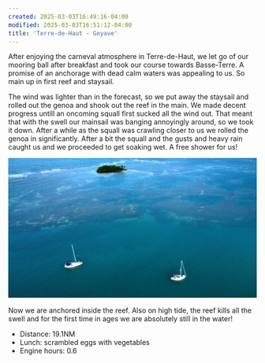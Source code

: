 ```yaml
---
created: 2025-03-03T16:49:16-04:00
modified: 2025-03-03T16:51:12-04:00
title: 'Terre-de-Haut - Goyave'
---
```


After enjoying the carneval atmosphere in Terre-de-Haut, we let go of our mooring ball after breakfast and took our course towards Basse-Terre. A promise of an anchorage with dead calm waters was appealing to us. So main up in first reef and staysail. 

The wind was lighter than in the forecast, so we put away the staysail and rolled out the genoa and shook out the reef in the main. We made decent progress untill an oncoming squall first sucked all the wind out. That meant that with the swell our mainsail was banging annoyingly around, so we took it down.  After a while as the squall was crawling closer to us we rolled the genoa in significantly.  After a bit the squall and the gusts and heavy rain caught us and we proceeded to get soaking wet. A free shower for us! 

![Image](../2025/501706f921af60ce662c4dfc89cfbcab.jpg) 

Now we are anchored inside the reef. Also on high tide, the reef kills all the swell and for the first time in ages we are absolutely still in the water!

* Distance: 19.1NM
* Lunch: scrambled eggs with vegetables
* Engine hours: 0.6
